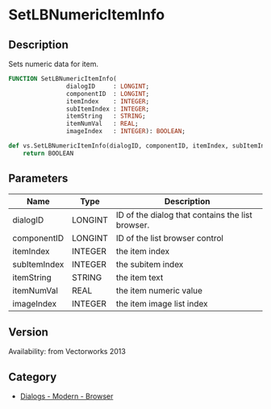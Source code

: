 # SetLBNumericItemInfo

## Description
Sets numeric data for item.

```pascal
FUNCTION SetLBNumericItemInfo(
				dialogID     : LONGINT;
				componentID  : LONGINT;
				itemIndex    : INTEGER;
				subItemIndex : INTEGER;
				itemString   : STRING;
				itemNumVal   : REAL;
				imageIndex   : INTEGER): BOOLEAN;
```

```python
def vs.SetLBNumericItemInfo(dialogID, componentID, itemIndex, subItemIndex, itemString, itemNumVal, imageIndex):
    return BOOLEAN
```

## Parameters
|Name|Type|Description|
|---|---|---|
|dialogID|LONGINT|ID of the dialog that contains the list browser.|
|componentID|LONGINT|ID of the list browser control|
|itemIndex|INTEGER|the item index|
|subItemIndex|INTEGER|the subitem index|
|itemString|STRING|the item text|
|itemNumVal|REAL|the item numeric value|
|imageIndex|INTEGER|the item image list index|

## Version
Availability: from Vectorworks 2013

## Category
* [Dialogs - Modern - Browser](../Categories/Dialogs%20-%20Modern%20-%20Browser.md)
